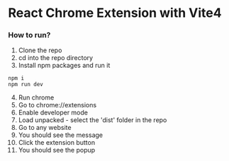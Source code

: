 # React Chrome Extension with Vite4

### How to run?

1. Clone the repo
2. cd into the repo directory
3. Install npm packages and run it
```shell
npm i
npm run dev
```
4. Run chrome
5. Go to chrome://extensions
6. Enable developer mode
7. Load unpacked - select the 'dist' folder in the repo
8. Go to any website
9. You should see the message
10. Click the extension button 
11. You should see the popup